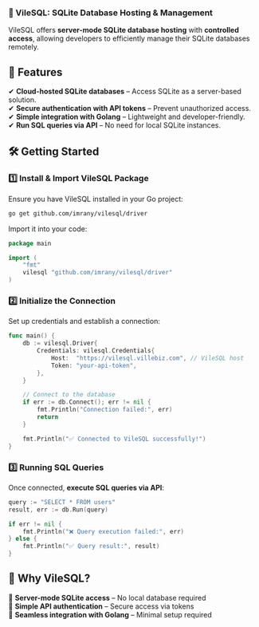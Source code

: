 ### **🚀 VileSQL: SQLite Database Hosting & Management**  
VileSQL offers **server-mode SQLite database hosting** with **controlled access**, allowing developers to efficiently manage their SQLite databases remotely.

<!-- --- -->

## **📌 Features**
✔ **Cloud-hosted SQLite databases** – Access SQLite as a server-based solution.  
✔ **Secure authentication with API tokens** – Prevent unauthorized access.  
✔ **Simple integration with Golang** – Lightweight and developer-friendly.  
✔ **Run SQL queries via API** – No need for local SQLite instances.  

<!-- --- -->

## **🛠 Getting Started**
### **1️⃣ Install & Import VileSQL Package**
Ensure you have VileSQL installed in your Go project:
```sh
go get github.com/imrany/vilesql/driver
```

Import it into your code:
```go
package main

import (
    "fmt"
    vilesql "github.com/imrany/vilesql/driver"
)
```

<!-- --- -->

### **2️⃣ Initialize the Connection**
Set up credentials and establish a connection:
```go
func main() {
    db := vilesql.Driver{
        Credentials: vilesql.Credentials{
            Host:  "https://vilesql.villebiz.com", // VileSQL host
            Token: "your-api-token",
        },
    }

    // Connect to the database
    if err := db.Connect(); err != nil {
        fmt.Println("Connection failed:", err)
        return
    }

    fmt.Println("✅ Connected to VileSQL successfully!")
}
```

<!-- --- -->

### **3️⃣ Running SQL Queries**
Once connected, **execute SQL queries via API**:
```go
query := "SELECT * FROM users"
result, err := db.Run(query)

if err != nil {
    fmt.Println("❌ Query execution failed:", err)
} else {
    fmt.Println("✅ Query result:", result)
}
```

<!-- --- -->

## **🎯 Why VileSQL?**
🔹 **Server-mode SQLite access** – No local database required  
🔹 **Simple API authentication** – Secure access via tokens  
🔹 **Seamless integration with Golang** – Minimal setup required  
